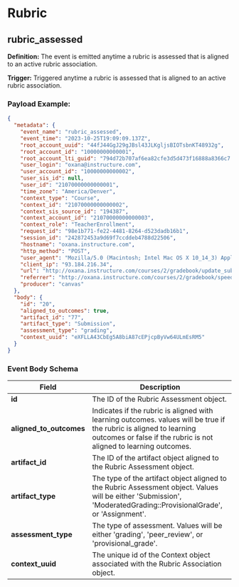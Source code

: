 Rubric
==============

<h2 id="rubric_assessed">rubric_assessed</h2>

**Definition:** The event is emitted anytime a rubric is assessed that is aligned to an active rubric association.

**Trigger:** Triggered anytime a rubric is assessed that is aligned to an active rubric association.




### Payload Example:

```json
{
  "metadata": {
    "event_name": "rubric_assessed",
    "event_time": "2023-10-25T19:09:09.137Z",
    "root_account_uuid": "44fJ44GgJ29gJBsl43JLKgljsBIOTsbnKT48932g",
    "root_account_id": "10000000000001",
    "root_account_lti_guid": "794d72b707af6ea82cfe3d5d473f16888a8366c7.canvas.docker",
    "user_login": "oxana@instructure.com",
    "user_account_id": "10000000000002",
    "user_sis_id": null,
    "user_id": "21070000000000001",
    "time_zone": "America/Denver",
    "context_type": "Course",
    "context_id": "21070000000000002",
    "context_sis_source_id": "194387",
    "context_account_id": "21070000000000003",
    "context_role": "TeacherEnrollment",
    "request_id": "98e1b771-fe22-4481-8264-d523dadb16b1",
    "session_id": "242872453a9d69f7ccddeb4788d22506",
    "hostname": "oxana.instructure.com",
    "http_method": "POST",
    "user_agent": "Mozilla/5.0 (Macintosh; Intel Mac OS X 10_14_3) AppleWebKit/537.36 (KHTML, like Gecko) Chrome/73.0.3683.103 Safari/537.36",
    "client_ip": "93.184.216.34",
    "url": "http://oxana.instructure.com/courses/2/gradebook/update_submission",
    "referrer": "http://oxana.instructure.com/courses/2/gradebook/speed_grader?assignment_id=39&student_id=2",
    "producer": "canvas"
  },
  "body": {
    "id": "20",
    "aligned_to_outcomes": true,
    "artifact_id": "77",
    "artifact_type": "Submission",
    "assessment_type": "grading",
    "context_uuid": "eXFLLA43CbEg5A8biA87cEPjcpByVw64ULmEsRM5"
  }
}
```




### Event Body Schema

| Field | Description |
|-|-|
| **id** | The ID of the Rubric Assessment object. |
| **aligned_to_outcomes** | Indicates if the rubric is aligned with learning outcomes. values will be true if the rubric is aligned to learning outcomes or false if the rubric is not aligned to learning outcomes. |
| **artifact_id** | The ID of the artifact object aligned to the Rubric Assessment object. |
| **artifact_type** | The type of the artifact object aligned to the Rubric Assessment object. Values will be either 'Submission', 'ModeratedGrading::ProvisionalGrade', or 'Assignment'. |
| **assessment_type** | The type of assessment. Values will be either 'grading', 'peer_review', or 'provisional_grade'. |
| **context_uuid** | The unique id of the Context object associated with the Rubric Association object. |



